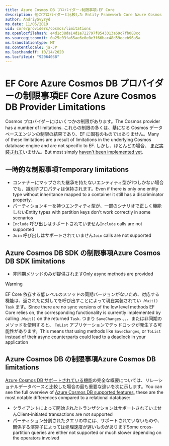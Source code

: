 ```yaml
---
title: Azure Cosmos DB プロバイダー-制限事項-EF Core
description: 他のプロバイダーと比較した Entity Framework Core Azure Cosmos DB プロバイダーの制限事項
author: AndriySvyryd
ms.date: 11/05/2019
uid: core/providers/cosmos/limitations
ms.openlocfilehash: e4d1c38da14d1e722797f8543313a69c7fb088cc
ms.sourcegitcommit: 0a25c03fa65ae6e0e0e3f66bac48d59eceb96a5a
ms.translationtype: MT
ms.contentlocale: ja-JP
ms.lasthandoff: 10/14/2020
ms.locfileid: "92064038"
---
```

# <a name="ef-core-azure-cosmos-db-provider-limitations"></a><span data-ttu-id="80d64-103">EF Core Azure Cosmos DB プロバイダーの制限事項</span><span class="sxs-lookup"><span data-stu-id="80d64-103">EF Core Azure Cosmos DB Provider Limitations</span></span>

<span data-ttu-id="80d64-104">Cosmos プロバイダーにはいくつかの制限があります。</span><span class="sxs-lookup"><span data-stu-id="80d64-104">The Cosmos provider has a number of limitations.</span></span> <span data-ttu-id="80d64-105">これらの制限の多くは、基になる Cosmos データベースエンジンの制限の結果であり、EF に固有のものではありません。</span><span class="sxs-lookup"><span data-stu-id="80d64-105">Many of these limitations are a result of limitations in the underlying Cosmos database engine and are not specific to EF.</span></span> <span data-ttu-id="80d64-106">しかし、ほとんどの場合、 [まだ実装されて](https://github.com/aspnet/EntityFrameworkCore/issues?page=1&q=is%3Aissue+is%3Aopen+Cosmos+in%3Atitle+label%3Atype-enhancement+sort%3Areactions-%2B1-desc)いません。</span><span class="sxs-lookup"><span data-stu-id="80d64-106">But most simply [haven't been implemented yet](https://github.com/aspnet/EntityFrameworkCore/issues?page=1&q=is%3Aissue+is%3Aopen+Cosmos+in%3Atitle+label%3Atype-enhancement+sort%3Areactions-%2B1-desc).</span></span>

## <a name="temporary-limitations"></a><span data-ttu-id="80d64-107">一時的な制限事項</span><span class="sxs-lookup"><span data-stu-id="80d64-107">Temporary limitations</span></span>

- <span data-ttu-id="80d64-108">コンテナーにマップされた継承を持たないエンティティ型が1つしかない場合でも、識別子プロパティは保持されます。</span><span class="sxs-lookup"><span data-stu-id="80d64-108">Even if there is only one entity type without inheritance mapped to a container it still has a discriminator property.</span></span>
- <span data-ttu-id="80d64-109">パーティションキーを持つエンティティ型が、一部のシナリオで正しく機能しない</span><span class="sxs-lookup"><span data-stu-id="80d64-109">Entity types with partition keys don't work correctly in some scenarios</span></span>
- <span data-ttu-id="80d64-110">`Include` 呼び出しはサポートされていません</span><span class="sxs-lookup"><span data-stu-id="80d64-110">`Include` calls are not supported</span></span>
- <span data-ttu-id="80d64-111">`Join` 呼び出しはサポートされていません</span><span class="sxs-lookup"><span data-stu-id="80d64-111">`Join` calls are not supported</span></span>

## <a name="azure-cosmos-db-sdk-limitations"></a><span data-ttu-id="80d64-112">Azure Cosmos DB SDK の制限事項</span><span class="sxs-lookup"><span data-stu-id="80d64-112">Azure Cosmos DB SDK limitations</span></span>

- <span data-ttu-id="80d64-113">非同期メソッドのみが提供されます</span><span class="sxs-lookup"><span data-stu-id="80d64-113">Only async methods are provided</span></span>

> [!WARNING]
> <span data-ttu-id="80d64-114">EF Core 依存する低レベルのメソッドの同期バージョンがないため、対応する機能は、返されたに対してを呼び出すことによって現在実装されてい `.Wait()` `Task` ます。</span><span class="sxs-lookup"><span data-stu-id="80d64-114">Since there are no sync versions of the low level methods EF Core relies on, the corresponding functionality is currently implemented by calling `.Wait()` on the returned `Task`.</span></span> <span data-ttu-id="80d64-115">つまり `SaveChanges` 、、、または非同期のメソッドを使用すると、 `ToList` アプリケーションでデッドロックが発生する可能性があります。</span><span class="sxs-lookup"><span data-stu-id="80d64-115">This means that using methods like `SaveChanges`, or `ToList` instead of their async counterparts could lead to a deadlock in your application</span></span>

## <a name="azure-cosmos-db-limitations"></a><span data-ttu-id="80d64-116">Azure Cosmos DB の制限事項</span><span class="sxs-lookup"><span data-stu-id="80d64-116">Azure Cosmos DB limitations</span></span>

<span data-ttu-id="80d64-117">[Azure Cosmos DB サポートされている機能](/azure/cosmos-db/modeling-data)の完全な概要については、リレーショナルデータベースと比較した場合の最も重要な違いを次に示します。</span><span class="sxs-lookup"><span data-stu-id="80d64-117">You can see the full overview of [Azure Cosmos DB supported features](/azure/cosmos-db/modeling-data), these are the most notable differences compared to a relational database:</span></span>

- <span data-ttu-id="80d64-118">クライアントによって開始されたトランザクションはサポートされていません</span><span class="sxs-lookup"><span data-stu-id="80d64-118">Client-initiated transactions are not supported</span></span>
- <span data-ttu-id="80d64-119">パーティション分割されたクエリの中には、サポートされていないものや、関係する演算子によっては処理速度が遅いものがあります</span><span class="sxs-lookup"><span data-stu-id="80d64-119">Some cross-partition queries are either not supported or much slower depending on the operators involved</span></span>
